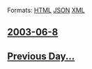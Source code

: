 
Formats: [HTML](2003/06/8/index.html)  [JSON](2003/06/8/index.json)  [XML](2003/06/8/index.xml)  

## [2003-06-8](/news/2003/06/8/index.md)

## [Previous Day...](/news/2003/06/7/index.md)

